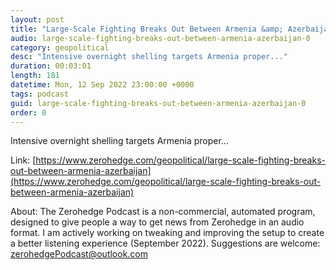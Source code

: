```yaml
---
layout: post
title: "Large-Scale Fighting Breaks Out Between Armenia &amp; Azerbaijan"
audio: large-scale-fighting-breaks-out-between-armenia-azerbaijan-0
category: geopolitical
desc: "Intensive overnight shelling targets Armenia proper..."
duration: 00:03:01
length: 181
datetime: Mon, 12 Sep 2022 23:00:00 +0000
tags: podcast
guid: large-scale-fighting-breaks-out-between-armenia-azerbaijan-0
order: 0
---
```

Intensive overnight shelling targets Armenia proper...

Link: [https://www.zerohedge.com/geopolitical/large-scale-fighting-breaks-out-between-armenia-azerbaijan](https://www.zerohedge.com/geopolitical/large-scale-fighting-breaks-out-between-armenia-azerbaijan)

About: The Zerohedge Podcast is a non-commercial, automated program, designed to give people a way to get news from Zerohedge in an audio format.  I am actively working on tweaking and improving the setup to create a better listening experience (September 2022).  Suggestions are welcome: [zerohedgePodcast@outlook.com](mailto:zerohedgePodcast@outlook.com)